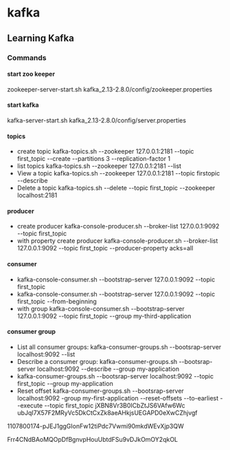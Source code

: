 # kafka
## Learning Kafka
 ### Commands
 #### start zoo keeper
 zookeeper-server-start.sh kafka_2.13-2.8.0/config/zookeeper.properties
 #### start kafka
 kafka-server-start.sh kafka_2.13-2.8.0/config/server.properties
 #### topics
 - create topic kafka-topics.sh --zookeeper 127.0.0.1:2181 --topic first_topic --create --partitions 3 --replication-factor 1
 - list topics kafka-topics.sh --zookeeper 127.0.0.1:2181 --list
 - View a topic kafka-topics.sh --zookeeper 127.0.0.1:2181 --topic firstopic --describe
 - Delete a topic kafka-topics.sh --delete --topic first_topic --zookeeper localhost:2181 
 #### producer
 - create producer kafka-console-producer.sh --broker-list 127.0.0.1:9092 --topic first_topic
 - with property create producer kafka-console-producer.sh --broker-list 127.0.0.1:9092 --topic first_topic --producer-property acks=all
 #### consumer
 - kafka-console-consumer.sh --bootstrap-server 127.0.0.1:9092 --topic first_topic
 - kafka-console-consumer.sh --bootstrap-server 127.0.0.1:9092 --topic first_topic --from-beginning
 - with group kafka-console-consumer.sh --bootstrap-server 127.0.0.1:9092 --topic first_topic --group my-third-application
 #### consumer group
 - List all consumer groups: kafka-consumer-groups.sh --bootsrap-server localhost:9092 --list
 - Describe a consumer group: kafka-consumer-groups.sh --bootsrap-server localhost:9092 --describe --group my-application
 - kafka-consumer-groups.sh --bootsrap-server localhost:9092 --topic first_topic --group my-application
 - Reset offset kafka-consumer-groups.sh --bootsrap-server localhost:9092 -group my-first-application --reset-offsets --to-earliest --execute --topic first_topic 
 jXBN8Vr3B0ICbZtJS6VAfw6Wc
ubJqI7X57F2MRyVc5DkCtCxZk8aeAHkjsUEGAPD0eXwCZhjvgf

1107800174-pJEJ1ggGIonFw12tiPdc7Vwmi90mkdWEvXjp3QW

Frr4CNdBAoMQOpDfBgnvpHouUbtdFSu9vDJkOmOY2qkOL
